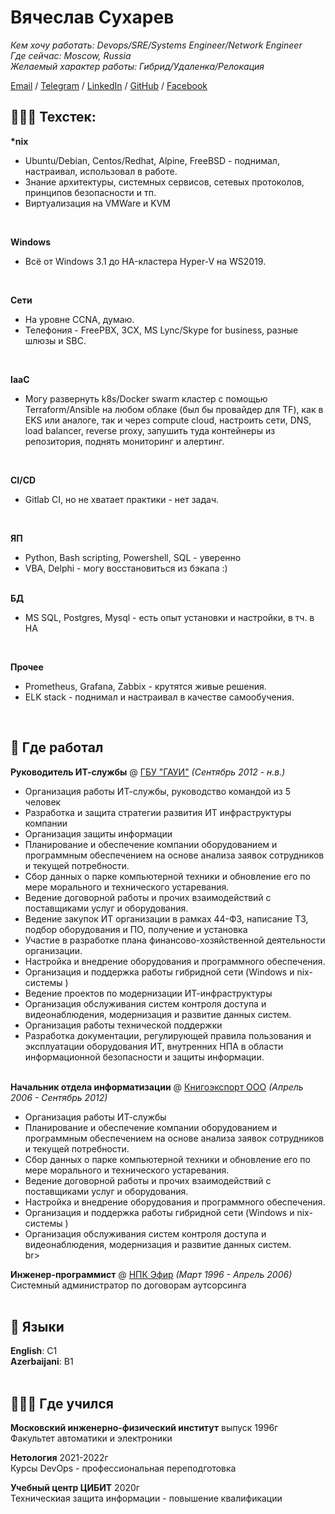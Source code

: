 # Вячеслав Сухарев

_Кем хочу работать: Devops/SRE/Systems Engineer/Network Engineer_ <br>
_Где сейчас: Moscow, Russia_ <br> 
_Желаемый характер работы: Гибрид/Удаленка/Релокация_ <br>

[Email](mailto:svamozhaysk@gmail.com) / [Telegram](+79057526265) / [LinkedIn](https://www.linkedin.com/in/%D0%B2%D1%8F%D1%87%D0%B5%D1%81%D0%BB%D0%B0%D0%B2-%D1%81%D1%83%D1%85%D0%B0%D1%80%D0%B5%D0%B2-977ba07a/) / [GitHub](https://github.com/gromozek/) / [Facebook](https://www.facebook.com/wild.admin) 

## 👩🏼‍💻 Техстек:

**\*nix**   
  - Ubuntu/Debian, Centos/Redhat, Alpine, FreeBSD - поднимал, настраивал, использовал в работе.  
  - Знание архитектуры, системных сервисов, сетевых протоколов, принципов безопасности и тп. 
  - Виртуализация на VMWare и KVM
<br>

**Windows**  
  - Всё от Windows 3.1 до HA-кластера Hyper-V на WS2019. 
<br>

**Сети**  
  - На уровне CCNA, думаю. 
  - Телефония - FreePBX, 3CX, MS Lync/Skype for business, разные шлюзы и SBC. 
<br>

**IaaC**  
  - Могу развернуть k8s/Docker swarm кластер с помощью Terraform/Ansible на любом облаке (был бы провайдер для TF), как в EKS или аналоге, так и через compute cloud, настроить сети, DNS, load balancer, reverse proxy, запушить туда контейнеры из репозитория, поднять мониторинг и алертинг. 
<br>

**CI/CD**  
  - Gitlab CI, но не хватает практики - нет задач.
<br>

**ЯП**  
  - Python, Bash scripting, Powershell, SQL - уверенно
  - VBA, Delphi - могу восстановиться из бэкапа :) 
<br><br>

**БД**  
  - MS SQL, Postgres, Mysql  - есть опыт установки и настройки, в тч. в HA
<br>

**Прочее**  
  - Prometheus, Grafana, Zabbix - крутятся живые решения.
  - ELK stack - поднимал и настраивал в качестве самообучения.
<br>

## 📌 Где работал

**Руководитель ИТ-службы** @ [ГБУ "ГАУИ"](https://investmoscow.ru/agency/) _(Сентябрь 2012 - н.в.)_<br>
 - Организация работы ИТ-службы, руководство командой из 5 человек 
 - Разработка и защита стратегии развития ИТ инфраструктуры компании
 - Организация защиты информации
 - Планирование и обеспечение компании оборудованием и программным обеспечением на основе анализа заявок сотрудников и текущей потребности.
 - Сбор данных о парке компьютерной техники и обновление его по мере морального и технического устаревания.
 - Ведение договорной работы и прочих взаимодействий с поставщиками услуг и оборудования.
 - Ведение закупок ИТ организации в рамках 44-ФЗ, написание ТЗ, подбор оборудования и ПО, получение и установка
 - Участие в разработке плана финансово-хозяйственной деятельности организации.
 - Настройка и внедрение оборудования и программного обеспечения.
 - Организация и поддержка работы гибридной сети (Windows и nix-системы )
 - Ведение проектов по модернизации ИТ-инфраструктуры
 - Организация обслуживания систем контроля доступа и видеонаблюдения, модернизация и развитие данных систем.   
 - Организация работы технической поддержки
 - Разработка документации, регулирующей правила пользования и эксплуатации оборудования ИТ, внутренних НПА в области информационной безопасности и защиты информации.
<br><br>

**Начальник отдела информатизации** @ [Книгоэкспорт ООО](http://knigoexport.com/) _(Апрель 2006 - Сентябрь 2012)_<br>
 - Организация работы ИТ-службы
 - Планирование и обеспечение компании оборудованием и программным обеспечением на основе анализа заявок сотрудников и текущей потребности.
 - Сбор данных о парке компьютерной техники и обновление его по мере морального и технического устаревания.
 - Ведение договорной работы и прочих взаимодействий с поставщиками услуг и оборудования.
 - Настройка и внедрение оборудования и программного обеспечения.
 - Организация и поддержка работы гибридной сети (Windows и nix-системы )
 - Организация обслуживания систем контроля доступа и видеонаблюдения, модернизация и развитие данных систем.   
br><br>
  
**Инженер-программист** @ [НПК Эфир](https://newdevs.org/) _(Март 1996 - Апрель 2006)_ <br>
Системный администратор по договорам аутсорсинга
<br><br>

## 💬 Языки

**English**: C1 <br>
**Azerbaijani**: B1
<br><br>

## 👩🏼‍🎓 Где учился

**Московский инженерно-физический институт** выпуск 1996г<br>
Факультет автоматики и электроники<br>

**Нетология** 2021-2022г<br>
Курсы DevOps - профессиональная переподготовка<br>

**Учебный центр ЦИБИТ** 2020г<br>
Техническиая защита информации - повышение квалификации<br> 
